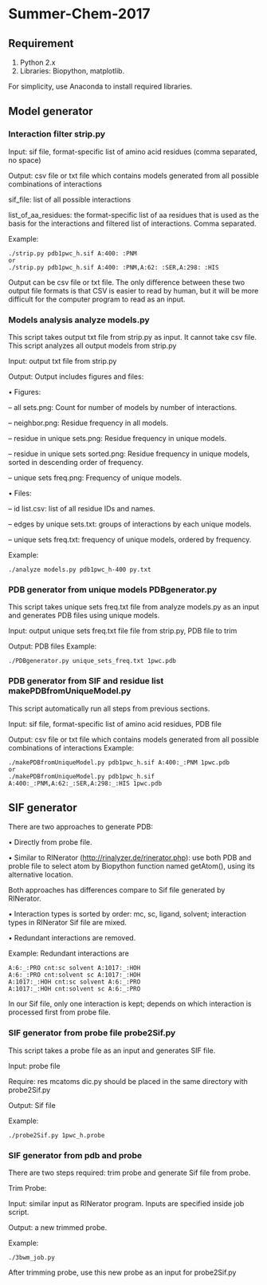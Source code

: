 # Summer-Chem-2017

## Requirement

1. Python 2.x
2. Libraries: Biopython, matplotlib.

For simplicity, use Anaconda to install required libraries.

## Model generator
### Interaction filter strip.py

Input: sif file, format-specific list of amino acid residues (comma separated, no
space)

Output: csv file or txt file which contains models generated from all possible
combinations of interactions

sif_file: list of all possible interactions

list_of_aa_residues: the format-specific list of aa residues that is used as the basis for the interactions and filtered list of interactions. Comma separated.

Example:
```
./strip.py pdb1pwc_h.sif A:400: :PNM
or
./strip.py pdb1pwc_h.sif A:400: :PNM,A:62: :SER,A:298: :HIS
```
Output can be csv file or txt file. The only difference between these two output file formats is that CSV is easier to read by human, but it will be more difficult for the computer program to read as an input.

### Models analysis analyze models.py

This script takes output txt file from strip.py as input. It cannot take csv file. This script analyzes all output models from strip.py

Input: output txt file from strip.py

Output: Output includes figures and files:

• Figures:

– all sets.png: Count for number of models by number of interactions.

– neighbor.png: Residue frequency in all models.

– residue in unique sets.png: Residue frequency in unique models.

– residue in unique sets sorted.png: Residue frequency in unique models, sorted in descending order of frequency.

– unique sets freq.png: Frequency of unique models.

• Files:

– id list.csv: list of all residue IDs and names.

– edges by unique sets.txt: groups of interactions by each unique models.

– unique sets freq.txt: frequency of unique models, ordered by frequency.

Example:
```
./analyze models.py pdb1pwc_h-400 py.txt
```

### PDB generator from unique models PDBgenerator.py

This script takes unique sets freq.txt file from analyze models.py as an input and generates PDB files using unique models.

Input: output unique sets freq.txt file file from strip.py, PDB file to trim

Output: PDB files
Example:
```
./PDBgenerator.py unique_sets_freq.txt 1pwc.pdb
```

### PDB generator from SIF and residue list makePDBfromUniqueModel.py

This script automatically run all steps from previous sections.

Input: sif file, format-specific list of amino acid residues, PDB file

Output: csv file or txt file which contains models generated from all possible
combinations of interactions
Example:
```
./makePDBfromUniqueModel.py pdb1pwc_h.sif A:400:_:PNM 1pwc.pdb
or
./makePDBfromUniqueModel.py pdb1pwc_h.sif A:400:_:PNM,A:62:_:SER,A:298:_:HIS 1pwc.pdb
```

## SIF generator
There are two approaches to generate PDB:

• Directly from probe file.

• Similar to RINerator (http://rinalyzer.de/rinerator.php): use both PDB and proble file to select atom by Biopython function named getAtom(), using its alternative location.

Both approaches has differences compare to Sif file generated by RINerator.

• Interaction types is sorted by order: mc, sc, ligand, solvent; interaction types in RINerator Sif file are mixed.

• Redundant interactions are removed.

Example: Redundant interactions are
```
A:6:_:PRO cnt:sc solvent A:1017:_:HOH
A:6:_:PRO cnt:solvent sc A:1017:_:HOH
A:1017:_:HOH cnt:sc solvent A:6:_:PRO
A:1017:_:HOH cnt:solvent sc A:6:_:PRO
```
In our Sif file, only one interaction is kept; depends on which interaction is processed first from probe file.

### SIF generator from probe file probe2Sif.py
This script takes a probe file as an input and generates SIF file.

Input: probe file

Require: res mcatoms dic.py should be placed in the same directory with probe2Sif.py

Output: Sif file

Example: 
```
./probe2Sif.py 1pwc_h.probe
```

### SIF generator from pdb and probe
There are two steps required: trim probe and generate Sif file from probe.

Trim Probe:

Input: similar input as RINerator program. Inputs are specified inside job script.

Output: a new trimmed probe.

Example: 
```
./3bwm_job.py
```
After trimming probe, use this new probe as an input for probe2Sif.py
